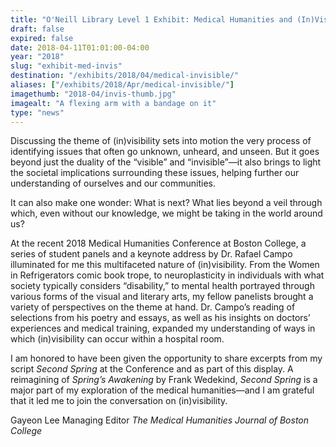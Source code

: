 ```yaml
---
title: "O'Neill Library Level 1 Exhibit: Medical Humanities and (In)Visibility"
draft: false
expired: false
date: 2018-04-11T01:01:00-04:00
year: "2018"
slug: "exhibit-med-invis"
destination: "/exhibits/2018/04/medical-invisible/"
aliases: ["/exhibits/2018/Apr/medical-invisible/"]
imagethumb: "2018-04/invis-thumb.jpg"
imagealt: "A flexing arm with a bandage on it"
type: "news"
---
```


Discussing the theme of (in)visibility sets into motion the very process of identifying issues that often go unknown, unheard, and unseen. But it goes beyond just the duality of the “visible” and “invisible”—it also brings to light the societal implications surrounding these issues, helping further our understanding of ourselves and our communities.
 
It can also make one wonder: What is next? What lies beyond a veil through which, even without our knowledge, we might be taking in the world around us?
 
At the recent 2018 Medical Humanities Conference at Boston College, a series of student panels and a keynote address by Dr. Rafael Campo illuminated for me this multifaceted nature of (in)visibility. From the Women in Refrigerators comic book trope, to neuroplasticity in individuals with what society typically considers “disability,” to mental health portrayed through various forms of the visual and literary arts, my fellow panelists brought a variety of perspectives on the theme at hand. Dr. Campo’s reading of selections from his poetry and essays, as well as his insights on doctors’ experiences and medical training, expanded my understanding of ways in which (in)visibility can occur within a hospital room.
 
I am honored to have been given the opportunity to share excerpts from my script <em>Second Spring</em> at the Conference and as part of this display. A reimagining of <em>Spring’s Awakening</em> by Frank Wedekind, <em>Second Spring</em> is a major part of my exploration of the medical humanities—and I am grateful that it led me to join the conversation on (in)visibility.
 
Gayeon Lee
Managing Editor
<em>The Medical Humanities Journal of Boston College</em>
